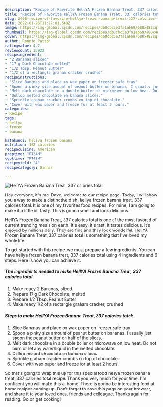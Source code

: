 ```yaml
---
description: "Recipe of Favorite HellYA Frozen Banana Treat, 337 calories total"
title: "Recipe of Favorite HellYA Frozen Banana Treat, 337 calories total"
slug: 2408-recipe-of-favorite-hellya-frozen-banana-treat-337-calories-total
date: 2022-01-26T11:27:01.568Z
image: https://img-global.cpcdn.com/recipes/db0cbc5e3fa1ab69/680x482cq70/hellya-frozen-banana-treat-337-calories-total-recipe-main-photo.jpg
thumbnail: https://img-global.cpcdn.com/recipes/db0cbc5e3fa1ab69/680x482cq70/hellya-frozen-banana-treat-337-calories-total-recipe-main-photo.jpg
cover: https://img-global.cpcdn.com/recipes/db0cbc5e3fa1ab69/680x482cq70/hellya-frozen-banana-treat-337-calories-total-recipe-main-photo.jpg
author: Ronnie Patton
ratingvalue: 4.7
reviewcount: 15922
recipeingredient:
- "2 Bananas sliced"
- "17 g Dark Chocolate melted"
- "1/2 Tbsp. Peanut Butter"
- "1/2 of a rectangle graham cracker crushed"
recipeinstructions:
- "Slice Bananas and place on wax paper on freezer safe tray"
- "Spoon a pinky size amount of peanut butter on bananas. I usually just spoon the peanut butter on half of the slices."
- "Melt dark chocolate in a double boiler or microwave on low heat. Do not burn or let any water/liquid in the melted chocolate."
- "Dollop melted chocolate on banana slices."
- "Sprinkle graham cracker crumbs on top of chocolate."
- "Cover with wax paper and freeze for at least 2 hours."
categories:
- Recipe
tags:
- hellya
- frozen
- banana

katakunci: hellya frozen banana 
nutrition: 102 calories
recipecuisine: American
preptime: "PT24M"
cooktime: "PT48M"
recipeyield: "4"
recipecategory: Dinner

---
```



![HellYA Frozen Banana Treat, 337 calories total](https://img-global.cpcdn.com/recipes/db0cbc5e3fa1ab69/680x482cq70/hellya-frozen-banana-treat-337-calories-total-recipe-main-photo.jpg)

Hey everyone, it's me, Dave, welcome to our recipe page. Today, I will show you a way to make a distinctive dish, hellya frozen banana treat, 337 calories total. It is one of my favorites food recipes. For mine, I am going to make it a little bit tasty. This is gonna smell and look delicious.



HellYA Frozen Banana Treat, 337 calories total is one of the most favored of current trending meals on earth. It's easy, it's fast, it tastes delicious. It's enjoyed by millions daily. They are fine and they look wonderful. HellYA Frozen Banana Treat, 337 calories total is something that I've loved my whole life.


To get started with this recipe, we must prepare a few ingredients. You can have hellya frozen banana treat, 337 calories total using 4 ingredients and 6 steps. Here is how you can achieve it.

<!--inarticleads1-->

##### The ingredients needed to make HellYA Frozen Banana Treat, 337 calories total:

1. Make ready 2 Bananas, sliced
1. Prepare 17 g Dark Chocolate, melted
1. Prepare 1/2 Tbsp. Peanut Butter
1. Make ready 1/2 of a rectangle graham cracker, crushed




<!--inarticleads2-->

##### Steps to make HellYA Frozen Banana Treat, 337 calories total:

1. Slice Bananas and place on wax paper on freezer safe tray
1. Spoon a pinky size amount of peanut butter on bananas. I usually just spoon the peanut butter on half of the slices.
1. Melt dark chocolate in a double boiler or microwave on low heat. Do not burn or let any water/liquid in the melted chocolate.
1. Dollop melted chocolate on banana slices.
1. Sprinkle graham cracker crumbs on top of chocolate.
1. Cover with wax paper and freeze for at least 2 hours.




So that's going to wrap this up for this special food hellya frozen banana treat, 337 calories total recipe. Thank you very much for your time. I'm confident you will make this at home. There is gonna be interesting food at home recipes coming up. Don't forget to save this page on your browser, and share it to your loved ones, friends and colleague. Thanks again for reading. Go on get cooking!
